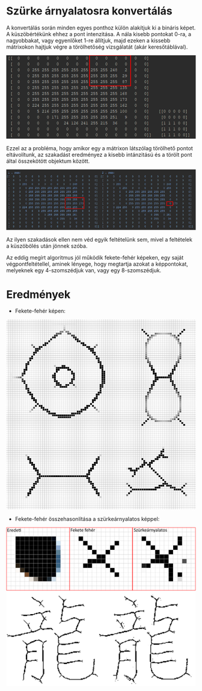 # Szürke árnyalatosra konvertálás

A konvertálás során minden egyes ponthoz külön alakítjuk ki a bináris képet. A küszöbértékünk ehhez a pont intenzitása.
A nála kisebb pontokat 0-ra, a nagyobbakat, vagy egyenlőket 1-re állítjuk, majd ezeken a kissebb mátrixokon hajtjuk 
végre a törölhetőség vizsgálatát (akár keresőtáblával).

![alt text](issue/5.png "Konvertálás")

Ezzel az a probléma, hogy amikor egy a mátrixon látszólag törölhető pontot eltávolítunk, az szakadást eredményez a 
kisebb intánzitású és a törölt pont által összekötött objektum között.

![alt text](issue/4.png "Leszakadás")

Az ilyen szakadások ellen nem véd egyik feltételünk sem, mivel a feltételek a küszöbölés után jönnek szóba.

Az eddig megírt algoritmus jól működik fekete-fehér képeken, egy saját végpontfeltétellel, aminek lényege, hogy 
megtartja azokat a képpontokat, melyeknek egy 4-szomszédjuk van, vagy egy 8-szomszédjuk.

# Eredmények

* Fekete-fehér képen:

![alt text](issue/2.png "Példa2")

* Fekete-fehér összehasonlítása a szürkeárnyalatos képpel:

![alt text](issue/3.png "Példa")
![alt text](issue/1.png "Példa2")